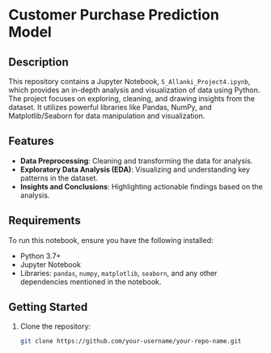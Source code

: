 # Customer Purchase Prediction Model

## Description

This repository contains a Jupyter Notebook, `S_Allanki_Project4.ipynb`, which provides an in-depth analysis and visualization of data using Python. The project focuses on exploring, cleaning, and drawing insights from the dataset. It utilizes powerful libraries like Pandas, NumPy, and Matplotlib/Seaborn for data manipulation and visualization.

## Features

- **Data Preprocessing**: Cleaning and transforming the data for analysis.
- **Exploratory Data Analysis (EDA)**: Visualizing and understanding key patterns in the dataset.
- **Insights and Conclusions**: Highlighting actionable findings based on the analysis.

## Requirements

To run this notebook, ensure you have the following installed:

- Python 3.7+
- Jupyter Notebook
- Libraries: `pandas`, `numpy`, `matplotlib`, `seaborn`, and any other dependencies mentioned in the notebook.

## Getting Started

1. Clone the repository:
   ```bash
   git clone https://github.com/your-username/your-repo-name.git
